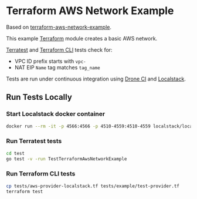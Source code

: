 # Terraform AWS Network Example

Based on [terraform-aws-network-example](https://github.com/gruntwork-io/terratest/tree/master/examples/terraform-aws-network-example).

This example [Terraform](https://www.terraform.io/) module creates a basic AWS network.

[Terratest](https://terratest.gruntwork.io/) and [Terraform CLI](https://www.terraform.io/language/modules/testing-experiment) tests check for:
- VPC ID prefix starts with `vpc-`
- NAT EIP `Name` tag matches `tag_name`

Tests are run under continuous integration using [Drone CI](https://www.drone.io) and [Localstack](https://localstack.cloud/).

## Run Tests Locally

### Start Localstack docker container

```bash
docker run --rm -it -p 4566:4566 -p 4510-4559:4510-4559 localstack/localstack:0.14.3
```

### Run Terratest tests

```bash
cd test
go test -v -run TestTerraformAwsNetworkExample
```

### Run Terraform CLI tests

```bash
cp tests/aws-provider-localstack.tf tests/example/test-provider.tf
terraform test
```
